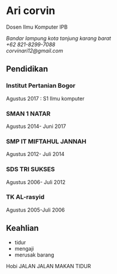 Ari corvin						
============

Dosen Ilmu Komputer IPB

<address>
Bandar lampung kota tanjung karang barat<br>
+62 821-8299-7088<br>
corvinari12@gmail.com<br>
</address>

Pendidikan
----------

### Institut Pertanian Bogor
Agustus 2017 : S1 Ilmu komputer

### SMAN 1 NATAR
Agustus 2014- Juni 2017


### SMP IT MIFTAHUL JANNAH
Agustus 2012- Juli 2014



### SDS TRI SUKSES
Agustus 2006- Juli 2012

 

### TK AL-rasyid
Agustus 2005-Juli 2006

Keahlian
--------

-   tidur
-   mengaji
-   merusak barang

Hobi
JALAN JALAN
MAKAN
TIDUR


